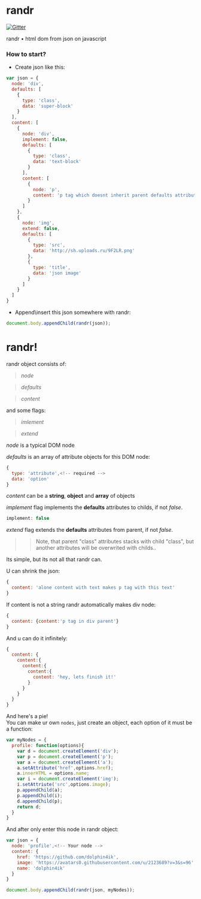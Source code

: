 # randr
[![Gitter](https://badges.gitter.im/Join%20Chat.svg)](https://gitter.im/dolphin4ik/randr?utm_source=badge&utm_medium=badge&utm_campaign=pr-badge&utm_content=body_badge)

randr • html dom from json on javascript

### How to start?

* Create json like this:
```javascript
var json = {
  node: 'div',
  defaults: [
    {
      type: 'class',
      data: 'super-block'
    }
  ],
  content: [
    {
      node: 'div',
      implement: false,
      defaults: [
        {
          type: 'class',
          data: 'text-block'
        }
      ],
      content: [
        {
          node: 'p',
          content: 'p tag which doesnt inherit parent defaults attributes, cause of a parents implement flag'
        }
      ]
    },
    {
      node: 'img',
      extend: false,
      defaults: [
        {
          type: 'src',
          data: 'http://sh.uploads.ru/9F2LR.png'
        },
        {
          type: 'title',
          data: 'json image'
        }
      ]
    }
  ]
}
```

* Append\insert this json somewhere with randr:
```javascript
document.body.appendChild(randr(json));
```
# randr!

randr object consists of:

> *node*

> *defaults*

> *content*

and some flags:

> *imlement*

> *extend*

*node* is a typical DOM node

*defaults* is an array of attribute objects for this DOM node:

```javascript
{
  type: 'attribute',<!-- required -->
  data: 'option'
}
```

*content* can be a **string**, **object** and **array** of objects

*implement* flag implements the **defaults** attributes to childs, if not *false*. <!-- not required -->

```javascript
implement: false
```

*extend* flag extends the **defaults** attributes from parent, if not *false*. <!-- not required -->

>> Note, that parent "class" attributes stacks with child "class", but another attributes will be overwrited with childs..


Its simple, but its not all that randr can.

U can shrink the json:
```javascript
{
  content: 'alone content with text makes p tag with this text'
}
```
If content is not a string randr automatically makes div node:
```javascript
{
  content: {content:'p tag in div parent'}
}
```
And u can do it infinitely:
```javascript
{
  content: {
    content:{
      content:{
        content:{
          content: 'hey, lets finish it!'
        }
      }
    }
  }
}
```
And here's a pie!</br>
You can make ur own ``nodes``, just create an object, each option of it must be a function:

```js
var myNodes = {
  profile: function(options){
    var d = document.createElement('div');
    var p = document.createElement('p');
    var a = document.createElement('a');
    a.setAttribute('href',options.href);
    a.innerHTML = options.name;
    var i = document.createElement('img');
    i.setAttriute('src',options.image);
    p.appendChild(a);
    p.appendChild(i);
    d.appendChild(p);
    return d;
  }
}
```
And after only enter this node in randr object:

```js
var json = {
  node: 'profile',<!-- Your node -->
  content: {
    href: 'https://github.com/dolphin4ik',
    image: 'https://avatars0.githubusercontent.com/u/2123689?v=3&s=96',
    name: 'dolphin4ik'
  }
}

document.body.appendChild(randr(json, myNodes));
```

